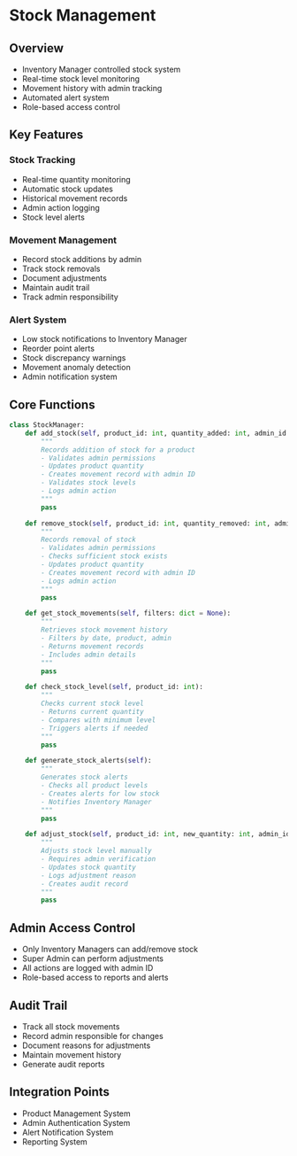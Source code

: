 # Stock Management

## Overview
* Inventory Manager controlled stock system
* Real-time stock level monitoring
* Movement history with admin tracking
* Automated alert system
* Role-based access control

## Key Features

### Stock Tracking
* Real-time quantity monitoring
* Automatic stock updates
* Historical movement records
* Admin action logging
* Stock level alerts

### Movement Management
* Record stock additions by admin
* Track stock removals
* Document adjustments
* Maintain audit trail
* Track admin responsibility

### Alert System
* Low stock notifications to Inventory Manager
* Reorder point alerts
* Stock discrepancy warnings
* Movement anomaly detection
* Admin notification system

## Core Functions

```python
class StockManager:
    def add_stock(self, product_id: int, quantity_added: int, admin_id: int, date: datetime, note: str = ""):
        """
        Records addition of stock for a product
        - Validates admin permissions
        - Updates product quantity
        - Creates movement record with admin ID
        - Validates stock levels
        - Logs admin action
        """
        pass

    def remove_stock(self, product_id: int, quantity_removed: int, admin_id: int, date: datetime, note: str = ""):
        """
        Records removal of stock
        - Validates admin permissions
        - Checks sufficient stock exists
        - Updates product quantity
        - Creates movement record with admin ID
        - Logs admin action
        """
        pass

    def get_stock_movements(self, filters: dict = None):
        """
        Retrieves stock movement history
        - Filters by date, product, admin
        - Returns movement records
        - Includes admin details
        """
        pass

    def check_stock_level(self, product_id: int):
        """
        Checks current stock level
        - Returns current quantity
        - Compares with minimum level
        - Triggers alerts if needed
        """
        pass

    def generate_stock_alerts(self):
        """
        Generates stock alerts
        - Checks all product levels
        - Creates alerts for low stock
        - Notifies Inventory Manager
        """
        pass

    def adjust_stock(self, product_id: int, new_quantity: int, admin_id: int, reason: str):
        """
        Adjusts stock level manually
        - Requires admin verification
        - Updates stock quantity
        - Logs adjustment reason
        - Creates audit record
        """
        pass
```

## Admin Access Control
* Only Inventory Managers can add/remove stock
* Super Admin can perform adjustments
* All actions are logged with admin ID
* Role-based access to reports and alerts

## Audit Trail
* Track all stock movements
* Record admin responsible for changes
* Document reasons for adjustments
* Maintain movement history
* Generate audit reports

## Integration Points
* Product Management System
* Admin Authentication System
* Alert Notification System
* Reporting System
